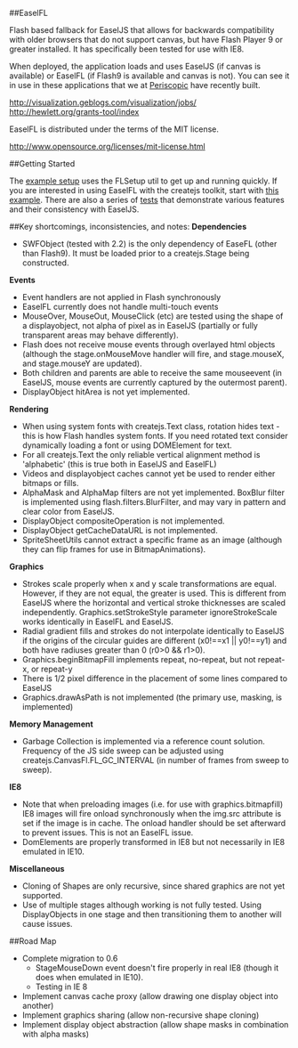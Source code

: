 ##EaselFL

Flash based fallback for EaselJS that allows for backwards compatibility
with older browsers that do not support canvas, but have Flash Player 9
or greater installed. It has specifically been tested for use with IE8.

When deployed, the application loads and uses EaselJS (if canvas is available) 
or EaselFL (if Flash9 is available and canvas is not). You can see it in use
in these applications that we at <a href="http://periscopic.com">Periscopic</a> 
have recently built.

<http://visualization.geblogs.com/visualization/jobs/> <br> <http://hewlett.org/grants-tool/index>

EaselFL is distributed under the terms of the MIT license.

<http://www.opensource.org/licenses/mit-license.html>

##Getting Started

The <a href="https://github.com/periscopic/EaselFL/blob/master/examples/setup.html">example setup</a> uses the FLSetup util to get up and running quickly. If you are interested in using EaselFL with the createjs toolkit, start with <a href ="https://github.com/periscopic/EaselFL/blob/master/examples/toolkit/toolkit_easelFL.html">this example</a>. There are also a series of <a href="https://github.com/periscopic/EaselFL/tree/master/test">tests</a> that demonstrate various features and their consistency with EaselJS.

##Key shortcomings, inconsistencies, and notes:
**Dependencies**

* SWFObject (tested with 2.2) is the only dependency of EaseFL (other than Flash9). 
It must be loaded prior to a createjs.Stage being constructed.

**Events**

* Event handlers are not applied in Flash synchronously
* EaselFL currently does not handle multi-touch events
* MouseOver, MouseOut, MouseClick (etc) are tested using the shape of a
displayobject, not alpha of pixel as in EaselJS (partially or fully transparent
areas may behave differently).
* Flash does not receive mouse events through overlayed html objects
(although the stage.onMouseMove handler will fire, and stage.mouseX, and
stage.mouseY are updated).
* Both children and parents are able to receive the same mouseevent
(in EaselJS, mouse events are currently captured by the outermost parent).
* DisplayObject hitArea is not yet implemented.

**Rendering**

* When using system fonts with createjs.Text class, rotation hides text - this is 
how Flash handles system fonts. If you need rotated text consider 
dynamically loading a font or using DOMElement for text.
* For all createjs.Text the only reliable vertical alignment method is 'alphabetic'
(this is true both in EaselJS and EaselFL)
* Videos and displayobject caches cannot yet be used to render either
bitmaps or fills.
* AlphaMask and AlphaMap filters are not yet implemented. BoxBlur filter
is implemented using flash.filters.BlurFilter, and may vary in
pattern and clear color from EaselJS.
* DisplayObject compositeOperation is not implemented.
* DisplayObject getCacheDataURL is not implemented.
* SpriteSheetUtils cannot extract a specific frame as an image (although they
can flip frames for use in BitmapAnimations).

**Graphics**

* Strokes scale properly when x and y scale transformations are equal. However, 
if they are not equal, the greater is used. This is different from EaselJS where
the horizontal and vertical stroke thicknesses are scaled independently. 
Graphics.setStrokeStyle parameter ignoreStrokeScale works identically in EaselFL and EaselJS.
* Radial gradient fills and strokes do not interpolate identically to EaselJS 
if the origins of the circular guides are different (x0!==x1 || y0!==y1) 
and both have radiuses greater than 0 (r0>0 && r1>0).
* Graphics.beginBitmapFill implements repeat, no-repeat, but not repeat-x, or repeat-y
* There is 1/2 pixel difference in the placement of some lines compared
to EaselJS
* Graphics.drawAsPath is not implemented (the primary use, masking, is implemented)

**Memory Management**

* Garbage Collection is implemented via a reference count solution. Frequency 
of the JS side sweep can be adjusted using createjs.CanvasFl.FL_GC_INTERVAL 
(in number of frames from sweep to sweep).

**IE8**

* Note that when preloading images (i.e. for use with graphics.bitmapfill) IE8 images will fire onload synchronously when the img.src attribute is set if the image is in cache. The onload handler should be set afterward to prevent issues. This is not an EaselFL issue.
* DomElements are properly transformed in IE8 but not necessarily in IE8 emulated in IE10.

**Miscellaneous**

* Cloning of Shapes are only recursive, since shared graphics are not yet supported.
* Use of multiple stages although working is not fully tested. Using DisplayObjects
in one stage and then transitioning them to another will cause issues.


##Road Map
* Complete migration to 0.6
	- StageMouseDown event doesn't fire properly in real IE8 (though it does when emulated in IE10).
	- Testing in IE 8
* Implement canvas cache proxy (allow drawing one display object into another)
* Implement graphics sharing (allow non-recursive shape cloning)
* Implement display object abstraction (allow shape masks in combination with alpha masks)